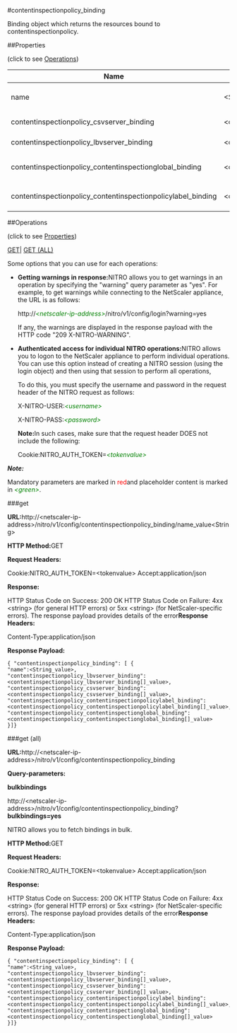 #contentinspectionpolicy_binding

Binding object which returns the resources bound to contentinspectionpolicy.


##Properties 
<span>(click to see [Operations](#opera))</span>


<table><thead><tr><th>Name</th><th>Data Type</th><th>Permissions</th><th>Description</th></tr></thead><tbody><tr><td>name</td><td>&lt;String></td><td>Read-write</td><td>Name of the contentInspection policy for which to display settings.</td></tr><tr><td>contentinspectionpolicy_csvserver_binding</td><td>&lt;contentinspectionpolicy_csvserver_binding[]></td><td>Read-only</td><td>csvserver that can be bound to contentinspectionpolicy.</td></tr><tr><td>contentinspectionpolicy_lbvserver_binding</td><td>&lt;contentinspectionpolicy_lbvserver_binding[]></td><td>Read-only</td><td>lbvserver that can be bound to contentinspectionpolicy.</td></tr><tr><td>contentinspectionpolicy_contentinspectionglobal_binding</td><td>&lt;contentinspectionpolicy_contentinspectionglobal_binding[]></td><td>Read-only</td><td>contentinspectionglobal that can be bound to contentinspectionpolicy.</td></tr><tr><td>contentinspectionpolicy_contentinspectionpolicylabel_binding</td><td>&lt;contentinspectionpolicy_contentinspectionpolicylabel_binding[]></td><td>Read-only</td><td>contentinspectionpolicylabel that can be bound to contentinspectionpolicy.</td></tr></tbody></table>
##Operations 
<span>(click to see [Properties](#prope))</span>


[GET]()| [GET (ALL)](#ge)


Some options that you can use for each operations:
<ul><li><p><b>Getting warnings in response:</b>NITRO allows you to get warnings in an operation by specifying the "warning" query parameter as "yes". For example, to get warnings while connecting to the NetScaler appliance, the URL is as follows:</p><p>http://<span style="color:green;font-style:italic;">&lt;netscaler-ip-address&gt;</span>/nitro/v1/config/login?warning=yes</p><p>If any, the warnings are displayed in the response payload with the HTTP code "209 X-NITRO-WARNING".</p></li><li><p><b>Authenticated access for individual NITRO operations:</b>NITRO allows you to logon to the NetScaler appliance to perform individual operations. You can use this option instead of creating a NITRO session (using the login object) and then using that session to perform all operations,</p><p>To do this, you must specify the username and password in the request header of the NITRO request as follows:</p><p>X-NITRO-USER:<span style="color:green;font-style:italic;">&lt;username&gt;</span></p><p>X-NITRO-PASS:<span style="color:green;font-style:italic;">&lt;password&gt;</span></p><p><b>Note:</b>In such cases, make sure that the request header DOES not include the following:</p><p>Cookie:NITRO_AUTH_TOKEN=<span style="color:green;font-style:italic;">&lt;tokenvalue&gt;</span></p></li></ul>



***Note:*** 
Mandatory parameters are marked in <span style="color:#FF0000;">red</span>and placeholder content is marked in <span style="color:green;font-style:italic">&lt;green&gt;</span>.

###get



<b>URL:</b>http://&lt;netscaler-ip-address&gt;/nitro/v1/config/contentinspectionpolicy_binding/name_value&lt;String&gt;
<b>HTTP Method:</b>GET
<b>Request Headers:</b>

Cookie:NITRO_AUTH_TOKEN=&lt;tokenvalue&gt;Accept:application/json

<b>Response:</b>
HTTP Status Code on Success: 200 OKHTTP Status Code on Failure: 4xx &lt;string&gt; (for general HTTP errors) or 5xx &lt;string&gt; (for NetScaler-specific errors). The response payload provides details of the error<b>Response Headers:</b>

Content-Type:application/json

<b>Response Payload: </b>```{ "contentinspectionpolicy_binding": [ {"name":<String_value>,"contentinspectionpolicy_lbvserver_binding":<contentinspectionpolicy_lbvserver_binding[]_value>,"contentinspectionpolicy_csvserver_binding":<contentinspectionpolicy_csvserver_binding[]_value>,"contentinspectionpolicy_contentinspectionpolicylabel_binding":<contentinspectionpolicy_contentinspectionpolicylabel_binding[]_value>,"contentinspectionpolicy_contentinspectionglobal_binding":<contentinspectionpolicy_contentinspectionglobal_binding[]_value>}]}```



###get (all)



<b>URL:</b>http://&lt;netscaler-ip-address&gt;/nitro/v1/config/contentinspectionpolicy_binding
<b>Query-parameters:</b>
<b>bulkbindings</b>
http://&lt;netscaler-ip-address&gt;/nitro/v1/config/contentinspectionpolicy_binding?<b>bulkbindings=yes</b>
NITRO allows you to fetch bindings in bulk.



<b>HTTP Method:</b>GET
<b>Request Headers:</b>

Cookie:NITRO_AUTH_TOKEN=&lt;tokenvalue&gt;Accept:application/json

<b>Response:</b>
HTTP Status Code on Success: 200 OKHTTP Status Code on Failure: 4xx &lt;string&gt; (for general HTTP errors) or 5xx &lt;string&gt; (for NetScaler-specific errors). The response payload provides details of the error<b>Response Headers:</b>

Content-Type:application/json

<b>Response Payload: </b>```{ "contentinspectionpolicy_binding": [ {"name":<String_value>,"contentinspectionpolicy_lbvserver_binding":<contentinspectionpolicy_lbvserver_binding[]_value>,"contentinspectionpolicy_csvserver_binding":<contentinspectionpolicy_csvserver_binding[]_value>,"contentinspectionpolicy_contentinspectionpolicylabel_binding":<contentinspectionpolicy_contentinspectionpolicylabel_binding[]_value>,"contentinspectionpolicy_contentinspectionglobal_binding":<contentinspectionpolicy_contentinspectionglobal_binding[]_value>}]}```



